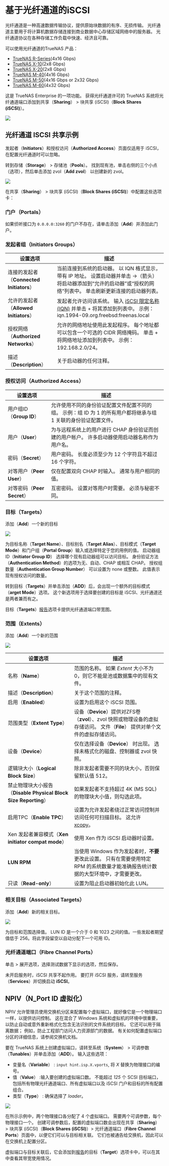 # 基于光纤通道的iSCSI

光纤通道是一种高速数据传输协议，提供原始块数据的有序、无损传输。 光纤通道主要用于将计算机数据存储连接到商业数据中心存储区域网络中的服务器。 光纤通道协议在各种存储工作负载中快速、经济且可靠。

可以使用光纤通道的TrueNAS 产品：

- [TrueNAS R-Series](https://www.truenas.com/r-series/)(4x16 Gbps)
- [TrueNAS X-10](https://www.truenas.com/x-series/)(2x8 Gbps)
- [TrueNAS X-20](https://www.truenas.com/x-series/)(2x8 Gbps)
- [TrueNAS M-40](https://www.truenas.com/m-series/)(4x16 Gbps)
- [TrueNAS M-50](https://www.truenas.com/m-series/)(4x16 Gbps or 2x32 Gbps)
- [TrueNAS M-60](https://www.truenas.com/m-series/)(4x32 Gbps)

这是 TrueNAS Enterprise 的一项功能。 获得光纤通道许可的 TrueNAS 系统将光纤通道端口添加到共享（**Sharing**） > 块共享 (iSCSI)（**Block Shares (iSCSI)**）。

![](https://www.truenas.com/docs/images/CORE/12.0/SharingISCSIFibreChannelPorts.png)

## 光纤通道 ISCSI 共享示例

发起者（**Initiators**）和授权访问（**Authorized Access**）页面仅适用于 iSCSI，在配置光纤通道时可以忽略。

转到存储（**Storage**） > 存储池（**Pools**）。 找到现有池，单击右侧的三个小点（选项），然后单击添加 zvol（**Add zvol**） 以创建新的 zvol。

![](https://www.truenas.com/docs/images/CORE/12.0/StoragePoolsZvolFibreEnterprise.png)

在共享（**Sharing**） > 块共享 (iSCSI)（**Block Shares (iSCSI)**）中配置这些选项卡：

### 门户（Portals）

如果侦听接口为 `0.0.0.0:3260` 的门户不存在，请单击添加（**Add**）并添加此门户。

### 发起者组（Initiators Groups）

| 设置选项                                 | 描述                                                         |
| ---------------------------------------- | ------------------------------------------------------------ |
| 连接的发起者（**Connected Initiators**） | 当前连接到系统的启动器。 以 IQN 格式显示，带有 IP 地址。 设置启动器并单击 ->（箭头）将启动器添加到“允许的启动器”或“授权的网络”列表中。 单击刷新更新连接的启动器列表。 |
| 允许的发起者（**Allowed Initiators**）   | 发起者允许访问该系统。 输入 [iSCSI 限定名称 (IQN)](https://tools.ietf.org/html/rfc3720#section-3.2.6) 并单击 + 将其添加到列表中。 示例：iqn.1994-09.org.freebsd:freenas.local |
| 授权网络（**Authorized Networks**）      | 允许的网络地址使用此发起程序。 每个地址都可以包含一个可选的 CIDR 网络掩码。 单击 + 将网络地址添加到列表中。 示例：192.168.2.0/24。 |
| 描述（**Description**）                  | 关于启动器的任何注释。                                       |

### 授权访问（Authorized Access）

| 设置选项                    | 描述                                                         |
| --------------------------- | ------------------------------------------------------------ |
| 用户组ID（**Group ID**）    | 允许使用不同的身份验证配置文件配置不同的组。 示例：组 ID 为 1 的所有用户都将继承与组 1 关联的身份验证配置文件。 |
| 用户（**User**）            | 为与远程系统上的用户进行 CHAP 身份验证而创建的用户帐户。 许多启动器使用启动器名称作为用户名。 |
| 密码（**Secret**）          | 用户密码。 长度必须至少为 12 个字符且不超过 16 个字符。      |
| 对等用户（**Peer User**）   | 仅在配置双向 CHAP 时输入。 通常与用户相同的值。              |
| 对等密码（**Peer Secret**） | 互密密码。 设置对等用户时需要。 必须与秘密不同。             |

### 目标（Targets）

添加（**Add**）一个新的目标

![](https://www.truenas.com/docs/images/CORE/12.0/SharingISCSITargetsAddFibre.png)

为目标名称（**Target Name**）、目标别名（**Target Alias**）、目标模式（**Target Mode**）和门户组（**Portal Group**）输入或选择特定于您的用例的值。 启动器组 ID（**Initiator Group ID**） 选择哪个现有启动器组可以访问目标。 身份验证方法（**Authentication Method**）的选项为无、自动、CHAP 或相互 CHAP。 授权组数量（**Authentication Group Number**） 可以设置为 none 或整数。 此值表示现有授权访问的数量。

转到目标（**Targets**）并单击添加（**ADD**）后，会出现一个额外的目标模式（**arget Mode**）选项。 这个新选项用于选择要创建的目标是 iSCSI、光纤通道还是两者兼而有之。

目标（**Targets**）[报告](https://www.truenas.com/docs/core/administration/reporting/)选项卡提供光纤通道端口带宽图。

### 范围（Extents）

添加（**Add**）一个新的范围

![](https://www.truenas.com/docs/images/CORE/12.0/ISCSIExtentsAddFibre.png)

| 设置选项                                                     | 描述                                                         |
| ------------------------------------------------------------ | ------------------------------------------------------------ |
| 名称（**Name**）                                             | 范围的名称。 如果 *Extent* 大小不为 0，则它不能是池或数据集中的现有文件。 |
| 描述（**Description**）                                      | 关于这个范围的注释。                                         |
| 启用（**Enabled**）                                          | 设置为启用这个 iSCSI 范围。                                  |
| 范围类型（**Extent Type**）                                  | 设备（**Device**）提供对ZFS卷（**zvol**）、zvol 快照或物理设备的虚拟存储访问。 文件（**File**） 提供对单个文件的虚拟存储访问。 |
| 设备（**Device**）                                           | 仅在选择设备（**Device**） 时出现。 选择未格式化的磁盘、控制器或 zvol 快照。 |
| 逻辑块大小（**Logical Block Size**）                         | 除非发起者需要不同的块大小，否则保留默认值 512。             |
| 禁止物理块大小报告（**Disable Physical Block Size Reporting**） | 如果发起者不支持超过 4K (MS SQL) 的物理块大小值，则勾选此项。 |
| 启用TPC（**Enable TPC**）                                    | 设置为允许发起者绕过正常访问控制并访问任何可扫描目标。 这允许 [xcopy](https://docs.microsoft.com/en-us/previous-versions/windows/it-pro/windows-server-2012-R2-and-2012/cc771254(v=ws.11) )。 |
| Xen 发起者兼容模式（**Xen initiator compat mode**）          | 使用 Xen 作为 iSCSI 启动器时设置。                           |
| **LUN RPM**                                                  | 当使用 Windows 作为发起者时，**不要**更改此设置。 只有在需要使用特定 RPM 的系统数量才能准确报告统计数据的大型环境中，才需要更改。 |
| 只读（**Read-only**）                                        | 设置为阻止启动器初始化此 LUN。                               |

### 相关目标（Associated Targets）

添加（**Add**）新的相关目标。

![](https://www.truenas.com/docs/images/CORE/12.0/ISCSIAssocTargetAddFibre.png)

为目标和范围选择值。 LUN ID 是一个介于 0 和 1023 之间的值。一些发起者期望值低于 256。将此字段留空以自动分配下一个可用 ID。

### 光纤通道端口（Fibre Channel Ports）

单击 > 展开选项，选择测试数据下显示的选项，然后保存。

未开启服务时，iSCSI 共享不起作用。 要打开 iSCSI 服务，请转至服务（**Services**）并切换启动 **iSCSI**。

## NPIV（N_Port ID 虚拟化）

NPIV 允许管理员使用交换机分区来配置每个虚拟端口，就好像它是一个物理端口一样，以提供访问控制。 这在混合了 Windows 系统和虚拟机的环境中很重要，以防止自动或意外重新格式化包含无法识别的文件系统的目标。 它还可以用于隔离数据； 例如，防止工程部门访问人力资源部门的数据。 有关如何配置虚拟端口分区的详细信息，请参阅交换机文档。

要在 TrueNAS 系统上创建虚拟端口，请转至系统（**System**） > 可调参数（**Tunables**）并单击添加（**ADD**）。 输入这些选项：

- 变量名（**Variable**） : `input hint.isp.X.vports`, 将 *X* 替换为物理接口的编号。
- 值（**Value**） :输入要创建的虚拟端口数。 不能超过 *125* 个 SCSI 目标端口，包括所有物理光纤通道端口、所有虚拟端口以及 iSCSI 门户和目标的所有配置组合。
- 类型（**Type**） : 确保选择了 *loader*。

![](https://www.truenas.com/docs/images/CORE/11.3/SystemTunablesFibre.png)

在所示示例中，两个物理接口各分配了 4 个虚拟端口。 需要两个可调参数，每个物理接口一个。 创建可调参数后，配置的虚拟端口数会出现在共享（**Sharing**） > 块共享 (iSCSI)（**Block Shares (iSCSI)**）> 光纤通道端口（**Fibre Channel Ports**）页面中，以便它们可以与目标相关联。 它们也被通告给交换机，因此可以在交换机上配置分区。

虚拟端口与目标关联后，它会添加到[报告](https://www.truenas.com/docs/core/administration/reporting/)的目标（**Target**）选项卡中，可以在其中查看其带宽使用情况。
